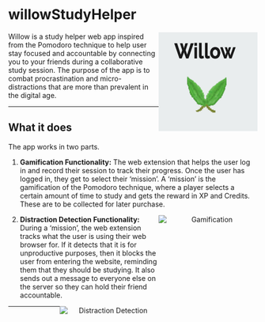 # willowStudyHelper
<img src="https://github.com/shrishayap/willowStudyHelper/blob/main/original.png" align="right" alt="Willow Study Helper Logo" width="200" height="200">
Willow is a study helper web app inspired from the Pomodoro technique to help user stay focused and accountable by connecting you to your friends during a collaborative study session. The purpose of the app is to combat procrastination and micro-distractions that are more than prevalent in the digital age. 

<hr>

<h2>What it does</h2>
The app works in two parts. 
<ol>
  <li><b>Gamification Functionality:</b> The web extension that helps the user log in and record their session to track their progress. Once the user has logged in, they get to select their ‘mission’. A ‘mission’ is the gamification of the Pomodoro technique, where a player selects a certain amount of time to study and gets the reward in XP and Credits. These are to be collected for later purchase.</li>
  <p align="center">
  <img src="" align="right" alt="Gamification" width="200" height="200">
  </p>
  <li><b>Distraction Detection Functionality:</b> During a ‘mission’, the web extension tracks what the user is using their web browser for. If it detects that it is for unproductive purposes, then it blocks the user from entering the website, reminding them that they should be studying. It also sends out a message to everyone else on the server so they can hold their friend accountable.
  <p align="center">
  <img src="" align="right" alt="Distraction Detection" width="200" height="200">
  </p>
</ol>



<hr>

